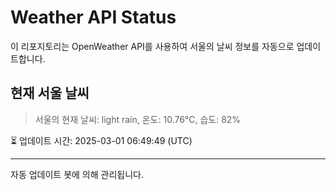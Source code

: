 
# Weather API Status

이 리포지토리는 OpenWeather API를 사용하여 서울의 날씨 정보를 자동으로 업데이트합니다.

## 현재 서울 날씨
> 서울의 현재 날씨: light rain, 온도: 10.76°C, 습도: 82%

⏳ 업데이트 시간: 2025-03-01 06:49:49 (UTC)

---
자동 업데이트 봇에 의해 관리됩니다.
